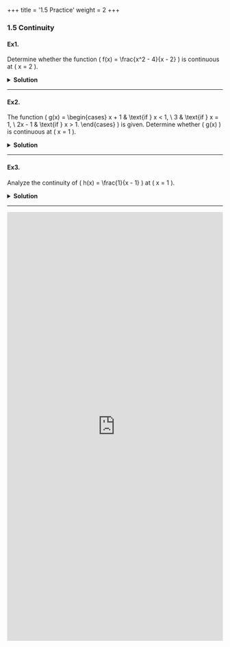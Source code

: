 +++
title = '1.5 Practice'
weight = 2
+++


### 1.5 Continuity

#### Ex1.

Determine whether the function \( f(x) = \frac{x^2 - 4}{x - 2} \) is continuous at \( x = 2 \).

<details>
  <summary>
    <strong id="solution-title">Solution</strong>
  </summary>

1. **Check if \( f(2) \) is defined:**
   - Substituting \( x = 2 \):
     \[
     f(2) = \frac{2^2 - 4}{2 - 2} = \frac{0}{0},
     \]
     which is undefined. Thus, \( f(x) \) is not defined at \( x = 2 \).

2. **Simplify the function:**
   - Factor the numerator:
     \[
     f(x) = \frac{x^2 - 4}{x - 2} = \frac{(x - 2)(x + 2)}{x - 2}.
     \]
   - Cancel \( x - 2 \):
     \[
     f(x) = x + 2, \quad \text{for } x \neq 2.
     \]

3. **Evaluate the limit as \( x \to 2 \):**
   - \( \lim_{{x \to 2}} f(x) = \lim_{{x \to 2}} (x + 2) = 2 + 2 = 4. \)

Since \( f(2) \) is undefined, the function is **not continuous** at \( x = 2 \).

</details>

---

#### Ex2.

The function \( g(x) = \begin{cases} 
  x + 1 & \text{if } x < 1, \\
  3 & \text{if } x = 1, \\
  2x - 1 & \text{if } x > 1.
\end{cases} \) is given. Determine whether \( g(x) \) is continuous at \( x = 1 \).

<details>
  <summary>
    <strong id="solution-title">Solution</strong>
  </summary>

1. **Check if \( g(1) \) is defined:**
   - From the definition, \( g(1) = 3 \). Thus, the function is defined at \( x = 1 \).

2. **Evaluate the left-hand limit:**
   - For \( x \to 1^- \), use \( g(x) = x + 1 \):
     \[
     \lim_{{x \to 1^-}} g(x) = 1 + 1 = 2.
     \]

3. **Evaluate the right-hand limit:**
   - For \( x \to 1^+ \), use \( g(x) = 2x - 1 \):
     \[
     \lim_{{x \to 1^+}} g(x) = 2(1) - 1 = 1.
     \]

4. **Compare the limits and \( g(1) \):**
   - The left-hand limit \( (2) \), right-hand limit \( (1) \), and \( g(1) = 3 \) are not equal.

Thus, \( g(x) \) is **not continuous** at \( x = 1 \) and exhibits a **jump discontinuity**.

</details>

---

#### Ex3.

Analyze the continuity of \( h(x) = \frac{1}{x - 1} \) at \( x = 1 \).

<details>
  <summary>
    <strong id="solution-title">Solution</strong>
  </summary>

1. **Check if \( h(1) \) is defined:**
   - Substituting \( x = 1 \):
     \[
     h(1) = \frac{1}{1 - 1} = \frac{1}{0},
     \]
     which is undefined. Thus, \( h(x) \) is not defined at \( x = 1 \).

2. **Evaluate the left-hand limit:**
   - For \( x \to 1^- \):
     \[
     \lim_{{x \to 1^-}} h(x) = \lim_{{x \to 1^-}} \frac{1}{x - 1} = -\infty.
     \]

3. **Evaluate the right-hand limit:**
   - For \( x \to 1^+ \):
     \[
     \lim_{{x \to 1^+}} h(x) = \lim_{{x \to 1^+}} \frac{1}{x - 1} = \infty.
     \]

4. **Compare the limits:**
   - The left-hand limit is \( -\infty \), and the right-hand limit is \( \infty \). They are not equal, and the function diverges at \( x = 1 \).

Thus, \( h(x) \) has an **infinite discontinuity** at \( x = 1 \).

</details>

---


<iframe src="https://script.google.com/macros/s/AKfycbw_nXdONbsIeKqM2L8JgHdPukn1jvwI3r7xtQlUDHoo2O8ZEkUaDSKpSl0H8RWKjb52Ow/exec" width="100%" height="1000px" frameborder="0" marginheight="0" marginwidth="0">Loading...</iframe>
